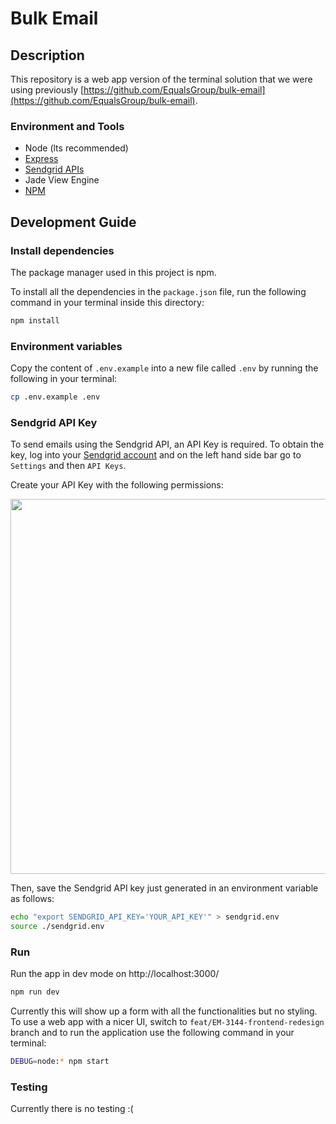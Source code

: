 # Bulk Email 

## Description 
This repository is a web app version of the terminal solution that we were using previously [https://github.com/EqualsGroup/bulk-email](https://github.com/EqualsGroup/bulk-email). 


### Environment and Tools
- Node (lts recommended)
- [Express](https://expressjs.com/)
- [Sendgrid APIs](https://sendgrid.com/docs/api-reference/)
- Jade View Engine
- [NPM](https://www.npmjs.com/)


## Development Guide
 
### Install dependencies 

The package manager used in this project is npm. 

To install all the dependencies in the `package.json` file, run the following command in your terminal inside this directory:

```bash
npm install
```

### Environment variables

Copy the content of `.env.example` into a new file called `.env` by running the following in your terminal:

```bash
cp .env.example .env
```

### Sendgrid API Key

To send emails using the Sendgrid API, an API Key is required. To obtain the key, log into your [Sendgrid account](https://sendgrid.com) and on the left hand side bar go to `Settings` and then `API Keys`.

Create your API Key with the following permissions:


<img src=".github/img/sendgrid-api-key-permissions.png" width="550" height="600">

Then, save the Sendgrid API key just generated in an environment variable as follows:

```bash
echo "export SENDGRID_API_KEY='YOUR_API_KEY'" > sendgrid.env
source ./sendgrid.env
```

### Run

Run the app in dev mode on http://localhost:3000/

```bash
npm run dev
```

Currently this will show up a form with all the functionalities but no styling. To use a web app with a nicer UI, switch to `feat/EM-3144-frontend-redesign` branch and to run the application use the following command in your terminal:

```bash
DEBUG=node:* npm start
```


### Testing

Currently there is no testing :(
